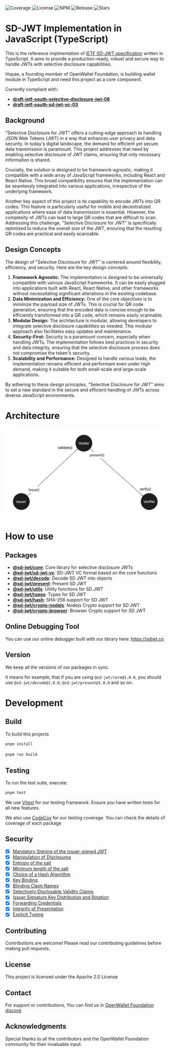 ![Coverage](https://img.shields.io/codecov/c/github/openwallet-foundation-labs/sd-jwt-js)
![License](https://img.shields.io/github/license/openwallet-foundation-labs/sd-jwt-js.svg)
![NPM](https://img.shields.io/npm/v/%40sd-jwt%2Fcore)
![Release](https://img.shields.io/github/v/release/openwallet-foundation-labs/sd-jwt-js)
![Stars](https://img.shields.io/github/stars/openwallet-foundation-labs/sd-jwt-js)

# SD-JWT Implementation in JavaScript (TypeScript)

This is the reference implmentation of [IETF SD-JWT specification](https://datatracker.ietf.org/doc/draft-ietf-oauth-selective-disclosure-jwt/) written in TypeScript. It aims to provide a production-ready, robust and secure way to handle JWTs with selective disclosure capabilities.

Hopae, a founding member of OpenWallet Foundation, is building wallet module in TypeScript and need this project as a core component.

Currently compliant with:

- **[draft-ietf-oauth-selective-disclosure-jwt-08](https://datatracker.ietf.org/doc/draft-ietf-oauth-selective-disclosure-jwt/)**
- **[draft-ietf-oauth-sd-jwt-vc-03](https://datatracker.ietf.org/doc/draft-ietf-oauth-sd-jwt-vc/)**

## **Background**

"Selective Disclosure for JWT" offers a cutting-edge approach to handling JSON Web Tokens (JWT) in a way that enhances user privacy and data security. In today's digital landscape, the demand for efficient yet secure data transmission is paramount. This project addresses that need by enabling selective disclosure of JWT claims, ensuring that only necessary information is shared.

Crucially, the solution is designed to be framework-agnostic, making it compatible with a wide array of JavaScript frameworks, including React and React Native. This broad compatibility ensures that the implementation can be seamlessly integrated into various applications, irrespective of the underlying framework.

Another key aspect of this project is its capability to encode JWTs into QR codes. This feature is particularly useful for mobile and decentralized applications where ease of data transmission is essential. However, the complexity of JWTs can lead to large QR codes that are difficult to scan. Addressing this challenge, "Selective Disclosure for JWT" is specifically optimized to reduce the overall size of the JWT, ensuring that the resulting QR codes are practical and easily scannable.

## **Design Concepts**

The design of "Selective Disclosure for JWT" is centered around flexibility, efficiency, and security. Here are the key design concepts:

1. **Framework Agnostic:** The implementation is designed to be universally compatible with various JavaScript frameworks. It can be easily plugged into applications built with React, React Native, and other frameworks without necessitating significant alterations in the existing codebase.
2. **Data Minimization and Efficiency:** One of the core objectives is to minimize the payload size of JWTs. This is crucial for QR code generation, ensuring that the encoded data is concise enough to be efficiently transformed into a QR code, which remains easily scannable.
3. **Modular Design:** The architecture is modular, allowing developers to integrate selective disclosure capabilities as needed. This modular approach also facilitates easy updates and maintenance.
4. **Security-First:** Security is a paramount concern, especially when handling JWTs. The implementation follows best practices in security and data integrity, ensuring that the selective disclosure process does not compromise the token's security.
5. **Scalability and Performance:** Designed to handle various loads, the implementation remains efficient and performant even under high demand, making it suitable for both small-scale and large-scale applications.

By adhering to these design principles, "Selective Disclosure for JWT" aims to set a new standard in the secure and efficient handling of JWTs across diverse JavaScript environments.

# Architecture

![Architecture diagram](images/diagram.png)

# How to use

## Packages

- **[@sd-jwt/core](./packages/core/README.md)**: Core library for selective disclosure JWTs
- **[@sd-jwt/sd-jwt-vc](./packages/sd-jwt-vc/README.md)**: SD-JWT VC format based on the core functions
- **[@sd-jwt/decode](./packages/decode/README.md)**: Decode SD JWT into objects
- **[@sd-jwt/present](./packages/present/README.md)**: Present SD JWT
- **[@sd-jwt/utils](./packages/utils/README.md)**: Utility functions for SD JWT
- **[@sd-jwt/types](./packages/types/README.md)**: Types for SD JWT
- **[@sd-jwt/hash](./packages/hash/README.md)**: SHA-256 support for SD JWT
- **[@sd-jwt/crypto-nodejs](./packages/node-crypto/README.md)**: Nodejs Crypto support for SD JWT
- **[@sd-jwt/crypto-browser](./packages/browser-crypto/README.md)**: Browser Crypto support for SD JWT

## Online Debugging Tool

You can use our online debugger built with our library here: https://sdjwt.co

## Version

We keep all the versions of our packages in sync.

It means for example, that if you are using `@sd-jwt/core@1.0.0`, you should use `@sd-jwt/decode@1.0.0`, `@sd-jwt/present@1.0.0` and so on.

# Development

## Build

To build this projects

```bash
pnpm install

pnpm run build
```

## Testing

To run the test suite, execute:

```bash
pnpm test
```

We use [Vitest](https://vitest.dev/) for our testing framework. Ensure you have written tests for all new features.

We also use [CodeCov](https://app.codecov.io/gh/openwallet-foundation-labs/sd-jwt-js) for our testing coverage. You can check the details of coverage of each package

## Security

- [x] [Mandatory Signing of the Issuer-signed JWT](https://www.ietf.org/archive/id/draft-ietf-oauth-selective-disclosure-jwt-06.html#name-mandatory-signing-of-the-is)
- [x] [Manipulation of Disclosures](https://www.ietf.org/archive/id/draft-ietf-oauth-selective-disclosure-jwt-06.html#name-manipulation-of-disclosures)
- [x] [Entropy of the salt](https://www.ietf.org/archive/id/draft-ietf-oauth-selective-disclosure-jwt-06.html#name-entropy-of-the-salt)
- [x] [Minimum length of the salt](https://www.ietf.org/archive/id/draft-ietf-oauth-selective-disclosure-jwt-06.html#name-minimum-length-of-the-salt)
- [x] [Choice of a Hash Algorithm](https://www.ietf.org/archive/id/draft-ietf-oauth-selective-disclosure-jwt-06.html#name-choice-of-a-hash-algorithm)
- [x] [Key Binding](https://www.ietf.org/archive/id/draft-ietf-oauth-selective-disclosure-jwt-06.html#name-key-binding)
- [x] [Blinding Claim Names](https://www.ietf.org/archive/id/draft-ietf-oauth-selective-disclosure-jwt-06.html#name-blinding-claim-names)
- [x] [Selectively-Disclosable Validity Claims](https://www.ietf.org/archive/id/draft-ietf-oauth-selective-disclosure-jwt-06.html#name-selectively-disclosable-val)
- [x] [Issuer Signature Key Distribution and Rotation](https://www.ietf.org/archive/id/draft-ietf-oauth-selective-disclosure-jwt-06.html#name-issuer-signature-key-distri)
- [x] [Forwarding Credentials](https://www.ietf.org/archive/id/draft-ietf-oauth-selective-disclosure-jwt-06.html#name-forwarding-credentials)
- [x] [Integrity of Presentation](https://www.ietf.org/archive/id/draft-ietf-oauth-selective-disclosure-jwt-06.html#name-integrity-of-presentation)
- [x] [Explicit Typing](https://www.ietf.org/archive/id/draft-ietf-oauth-selective-disclosure-jwt-06.html#name-explicit-typing)

## Contributing

Contributions are welcome! Please read our contributing guidelines before making pull requests.

## License

This project is licensed under the Apache 2.0 License

## Contact

For support or contributions, You can find us in [OpenWallet Foundation discord](https://discord.com/invite/yjvGPd5FCU).

## **Acknowledgments**

Special thanks to all the contributors and the OpenWallet Foundation community for their invaluable input.

